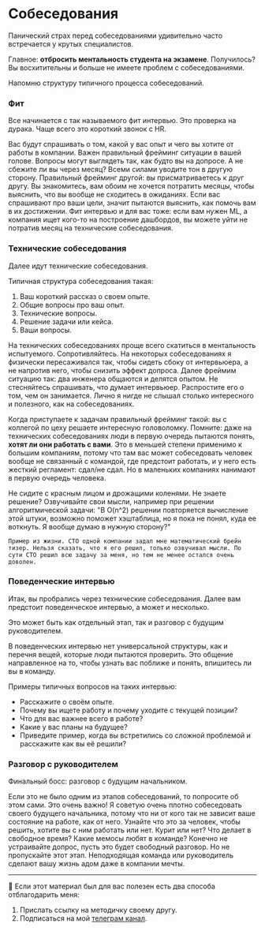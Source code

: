 # Собеседования

Панический страх перед собеседованиями удивительно часто встречается у крутых специалистов.

Главное: **отбросить ментальность студента на экзамене**. Получилось? Вы восхитительны и больше не имеете проблем с собеседованиями.

Напомню структуру типичного процесса собеседований.

### Фит

Все начинается с так называемого фит интервью. Это проверка на дурака. Чаще всего это короткий звонок с HR.

Вас будут спрашивать о том, какой у вас опыт и чего вы хотите от работы в компании. Важен правильный фрейминг ситуации в вашей голове. Вопросы могут выглядеть так, как будто вы на допросе. А не сбежите ли вы через месяц? Всеми силами уводите тон в другую сторону. Правильный фрейминг другой: вы присматриваетесь к друг другу. Вы знакомитесь, вам обоим не хочется потратить месяцы, чтобы выяснить, что вы вообще не сходитесь в ожиданиях. Если вас спрашивают про ваши цели, значит пытаются выяснить, как помочь вам в их достижении. Фит интервью и для вас тоже: если вам нужен ML, а компания ищет кого-то на построение дашбордов, вы можете уйти не потратив месяц на технические собеседования.

### Технические собеседования

Далее идут технические собеседования. 

Типичная структура собеседования такая:
1. Ваш короткий рассказ о своем опыте.
2. Общие вопросы про ваш опыт.
3. Технические вопросы.
4. Решение задачи или кейса.
5. Ваши вопросы.

На технических собеседованиях проще всего скатиться в ментальность испытуемого. Сопротивляйтесь. На некоторых собеседованиях я физически пересаживался так, чтобы сидеть сбоку от интервьюера, а не напротив него, чтобы снизить эффект допроса. Далее фреймим ситуацию так: два инженера общаются и делятся опытом. Не стесняйтесь спрашивать, что думает интервьюер. Распростите его о том, чем он занимается. Лично я нигде не слышал столько интересного и полезного, как на собеседованиях.

Когда приступаете к задачам правильный фрейминг такой: вы с коллегой по цеху решаете интересную головоломку. Помните: даже на технических собеседованиях люди в первую очередь пытаются понять, **хотят ли они работать с вами**. Это в меньшей степени применимо к большим компаниям, потому что там вас может собеседовать человек вообще не связанный с командой, где предстоит работать, и у него есть жесткий регламент: сдал/не сдал. Но в маленьких компаниях нанимают в первую очередь человека. 

Не сидите с красным лицом и дрожащими коленями. Не знаете решение? Озвучивайте свои мысли, например при решении алгоритмической задачи: "В O(n^2) решении
повторяется вычисление этой штуки, возможно поможет хэштаблица, но я пока не понял, куда ее воткнуть. Я вообще думаю в нужную сторону?" 

```{note}
Пример из жизни. CTO одной компании задал мне математический брейн тизер. Нельзя сказать, что я его решил, только озвучивал мысли. По сути CTO решил всю задачу за меня, но тем не менее остался очень доволен.
```

### Поведенческие интервью

Итак, вы пробрались через технические собеседования. Далее вам предстоит поведенческое интервью, а может и несколько.

Это может быть как отдельный этап, так и разговор с будущим руководителем.

В поведенческих интервью нет универсальной структуры, как и перечня вещей, которые люди пытаются проверить. Это общение направленное на то, чтобы узнать вас поближе и понять, впишитесь ли вы в команду.

Примеры типичных вопросов на таких интервью:
* Расскажите о своём опыте.
* Почему вы ищете работу и почему уходите с текущей позиции?
* Что для вас важнее всего в работе?
* Какие у вас планы на будущее?
* Приведите пример, когда вы встретились со сложной проблемой и расскажите как вы её решили?

### Разговор с руководителем

Финальный босс: разговор с будущим начальником. 

Если это не было одним из этапов собеседований, то  попросите об этом сами. Это очень важно! Я советую очень плотно собеседовать своего будущего начальника, потому что ни от кого так не зависит ваше состояние на работе, как от него. Узнайте что это за человек, чтобы решить, хотите вы с ним работать или нет. Курит или нет? Что делает в свободное время? Какие мемосы любят в команде? Конечно не устраивайте допрос, пусть это будет свободный разговор. Но не пропускайте этот этап. Неподходящая команда или руководитель сделают вашу жизнь адом даже в компании мечты.

---

🤗 Если этот материал был для вас полезен есть два способа отблагодарить меня:
1. Прислать ссылку на методичку своему другу.
2. Подписаться на мой [телеграм канал](https://t.me/boris_again).
